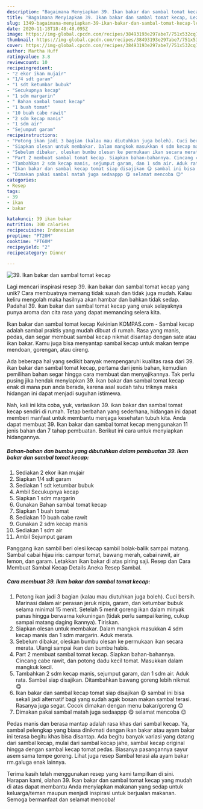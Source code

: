 ```yaml
---
description: "Bagaimana Menyiapkan 39. Ikan bakar dan sambal tomat kecap, Lezat Sekali"
title: "Bagaimana Menyiapkan 39. Ikan bakar dan sambal tomat kecap, Lezat Sekali"
slug: 1349-bagaimana-menyiapkan-39-ikan-bakar-dan-sambal-tomat-kecap-lezat-sekali
date: 2020-11-18T18:48:48.095Z
image: https://img-global.cpcdn.com/recipes/38493193e297abe7/751x532cq70/39-ikan-bakar-dan-sambal-tomat-kecap-foto-resep-utama.jpg
thumbnail: https://img-global.cpcdn.com/recipes/38493193e297abe7/751x532cq70/39-ikan-bakar-dan-sambal-tomat-kecap-foto-resep-utama.jpg
cover: https://img-global.cpcdn.com/recipes/38493193e297abe7/751x532cq70/39-ikan-bakar-dan-sambal-tomat-kecap-foto-resep-utama.jpg
author: Martha Huff
ratingvalue: 3.8
reviewcount: 10
recipeingredient:
- "2 ekor ikan mujair"
- "1/4 sdt garam"
- "1 sdt ketumbar bubuk"
- "Secukupnya kecap"
- "1 sdm margarin"
- " Bahan sambal tomat kecap"
- "1 buah tomat"
- "10 buah cabe rawit"
- "2 sdm kecap manis"
- "1 sdm air"
- "Sejumput garam"
recipeinstructions:
- "Potong ikan jadi 3 bagian (kalau mau diutuhkan juga boleh). Cuci bersih. Marinasi dalam air perasan jeruk nipis, garam, dan ketumbar bubuk selama minimal 15 menit. Setelah 5 menit goreng ikan dalam minyak panas hingga berwarna kekuningan (tidak perlu sampai kering, cukup sampai matang daging ikannya). Tiriskan."
- "Siapkan olesan untuk membakar. Dalam mangkok masukkan 4 sdm kecap manis dan 1 sdm margarin. Aduk merata."
- "Sebelum dibakar, oleskan bumbu olesan ke permukaan ikan secara merata. Ulangi sampai ikan dan bumbu habis."
- "Part 2 membuat sambal tomat kecap. Siapkan bahan-bahannya. Cincang cabe rawit, dan potong dadu kecil tomat. Masukkan dalam mangkuk kecil."
- "Tambahkan 2 sdm kecap manis, sejumput garam, dan 1 sdm air. Aduk rata. Sambal siap disajikan. Ditambahkan bawang goreng lebih nikmat 😋"
- "Ikan bakar dan sambal kecap tomat siap disajikan 😋 sambal ini bisa sekali jadi alternatif bagi yang sudah agak bosan makan sambal terasi. Rasanya juga segar. Cocok dimakan dengan menu bakar/goreng 😊"
- "Dimakan pakai sambal matah juga sedaappp 😋 selamat mencoba 😉"
categories:
- Resep
tags:
- 39
- ikan
- bakar

katakunci: 39 ikan bakar 
nutrition: 300 calories
recipecuisine: Indonesian
preptime: "PT20M"
cooktime: "PT60M"
recipeyield: "2"
recipecategory: Dinner

---
```



![39. Ikan bakar dan sambal tomat kecap](https://img-global.cpcdn.com/recipes/38493193e297abe7/751x532cq70/39-ikan-bakar-dan-sambal-tomat-kecap-foto-resep-utama.jpg)

Lagi mencari inspirasi resep 39. ikan bakar dan sambal tomat kecap yang unik? Cara membuatnya memang tidak susah dan tidak juga mudah. Kalau keliru mengolah maka hasilnya akan hambar dan bahkan tidak sedap. Padahal 39. ikan bakar dan sambal tomat kecap yang enak selayaknya punya aroma dan cita rasa yang dapat memancing selera kita.

Ikan bakar dan sambal tomat kecap Kekinian KOMPAS.com - Sambal kecap adalah sambal praktis yang mudah dibuat di rumah. Rasa yang manis, pedas, dan segar membuat sambal kecap nikmat disantap dengan sate atau ikan bakar. Kamu juga bisa menyantap sambal kecap untuk makan tempe mendoan, gorengan, atau cireng.

Ada beberapa hal yang sedikit banyak mempengaruhi kualitas rasa dari 39. ikan bakar dan sambal tomat kecap, pertama dari jenis bahan, kemudian pemilihan bahan segar hingga cara membuat dan menyajikannya. Tak perlu pusing jika hendak menyiapkan 39. ikan bakar dan sambal tomat kecap enak di mana pun anda berada, karena asal sudah tahu triknya maka hidangan ini dapat menjadi suguhan istimewa.


Nah, kali ini kita coba, yuk, variasikan 39. ikan bakar dan sambal tomat kecap sendiri di rumah. Tetap berbahan yang sederhana, hidangan ini dapat memberi manfaat untuk membantu menjaga kesehatan tubuh kita. Anda dapat membuat 39. Ikan bakar dan sambal tomat kecap menggunakan 11 jenis bahan dan 7 tahap pembuatan. Berikut ini cara untuk menyiapkan hidangannya.

<!--inarticleads1-->

##### Bahan-bahan dan bumbu yang dibutuhkan dalam pembuatan 39. Ikan bakar dan sambal tomat kecap:

1. Sediakan 2 ekor ikan mujair
1. Siapkan 1/4 sdt garam
1. Sediakan 1 sdt ketumbar bubuk
1. Ambil Secukupnya kecap
1. Siapkan 1 sdm margarin
1. Gunakan  Bahan sambal tomat kecap
1. Siapkan 1 buah tomat
1. Sediakan 10 buah cabe rawit
1. Gunakan 2 sdm kecap manis
1. Sediakan 1 sdm air
1. Ambil Sejumput garam


Panggang ikan sambil beri olesi kecap sambil bolak-balik sampai matang. Sambal cabai hijau iris: campur tomat, bawang merah, cabai rawit, air lemon, dan garam. Letakkan ikan bakar di atas piring saji. Resep dan Cara Membuat Sambal Kecap Details Aneka Resep Sambal. 

<!--inarticleads2-->

##### Cara membuat 39. Ikan bakar dan sambal tomat kecap:

1. Potong ikan jadi 3 bagian (kalau mau diutuhkan juga boleh). Cuci bersih. Marinasi dalam air perasan jeruk nipis, garam, dan ketumbar bubuk selama minimal 15 menit. Setelah 5 menit goreng ikan dalam minyak panas hingga berwarna kekuningan (tidak perlu sampai kering, cukup sampai matang daging ikannya). Tiriskan.
1. Siapkan olesan untuk membakar. Dalam mangkok masukkan 4 sdm kecap manis dan 1 sdm margarin. Aduk merata.
1. Sebelum dibakar, oleskan bumbu olesan ke permukaan ikan secara merata. Ulangi sampai ikan dan bumbu habis.
1. Part 2 membuat sambal tomat kecap. Siapkan bahan-bahannya. Cincang cabe rawit, dan potong dadu kecil tomat. Masukkan dalam mangkuk kecil.
1. Tambahkan 2 sdm kecap manis, sejumput garam, dan 1 sdm air. Aduk rata. Sambal siap disajikan. Ditambahkan bawang goreng lebih nikmat 😋
1. Ikan bakar dan sambal kecap tomat siap disajikan 😋 sambal ini bisa sekali jadi alternatif bagi yang sudah agak bosan makan sambal terasi. Rasanya juga segar. Cocok dimakan dengan menu bakar/goreng 😊
1. Dimakan pakai sambal matah juga sedaappp 😋 selamat mencoba 😉


Pedas manis dan berasa mantap adalah rasa khas dari sambal kecap. Ya, sambal pelengkap yang biasa dinikmati dengan ikan bakar atau ayam bakar ini terasa begitu khas bisa disantap. Ada begitu banyak variasi yang datang dari sambal kecap, mulai dari sambal kecap jahe, sambal kecap original hingga dengan sambal kecap tomat pedas. Biasanya pasangannya sayur asem sama tempe goreng. Lihat juga resep Sambal terasi ala ayam bakar rm.galuga enak lainnya. 

Terima kasih telah menggunakan resep yang kami tampilkan di sini. Harapan kami, olahan 39. Ikan bakar dan sambal tomat kecap yang mudah di atas dapat membantu Anda menyiapkan makanan yang sedap untuk keluarga/teman maupun menjadi inspirasi untuk berjualan makanan. Semoga bermanfaat dan selamat mencoba!
